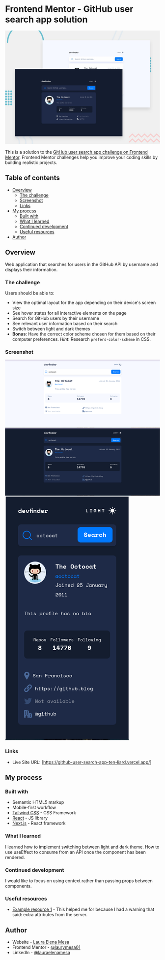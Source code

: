 # Frontend Mentor - GitHub user search app solution

![Design preview for the Frontend quiz app coding challenge](./preview.jpg)

This is a solution to the [GitHub user search app challenge on Frontend Mentor](https://www.frontendmentor.io/challenges/github-user-search-app-Q09YOgaH6). Frontend Mentor challenges help you improve your coding skills by building realistic projects. 

## Table of contents

- [Overview](#overview)
  - [The challenge](#the-challenge)
  - [Screenshot](#screenshot)
  - [Links](#links)
- [My process](#my-process)
  - [Built with](#built-with)
  - [What I learned](#what-i-learned)
  - [Continued development](#continued-development)
  - [Useful resources](#useful-resources)
- [Author](#author)

## Overview

Web application that searches for users in the GitHub API by username and displays their information.

### The challenge

Users should be able to:

- View the optimal layout for the app depending on their device's screen size
- See hover states for all interactive elements on the page
- Search for GitHub users by their username
- See relevant user information based on their search
- Switch between light and dark themes
- **Bonus**: Have the correct color scheme chosen for them based on their computer preferences. _Hint_: Research `prefers-color-scheme` in CSS.

### Screenshot

![Home page with light mode](./home-light.png)
![Home page with dark mode](./home-dark.png)
![Home page mobile view](./home-mobile.png)

### Links

<!-- - Solution URL: [Add solution URL here](https://your-solution-url.com) -->
- Live Site URL: [https://github-user-search-app-ten-liard.vercel.app/]

## My process

### Built with

- Semantic HTML5 markup
- Mobile-first workflow
- [Tailwind CSS](https://tailwindcss.com/) - CSS Framework
- [React](https://reactjs.org/) - JS library
- [Next.js](https://nextjs.org/) - React framework

### What I learned

I learned how to implement switching between light and dark theme. How to use useEffect to consume from an API once the component has been rendered.


### Continued development

I would like to focus on using context rather than passing props between components. 

### Useful resources

- [Example resource 1](https://github.com/vercel/next.js/discussions/22388) - This helped me for because I had a warning that said: extra attributes from the server. 


## Author

- Website - [Laura Elena Mesa](https://portfolio-app-three-red.vercel.app/)
- Frontend Mentor - [@laurymesa01](https://www.frontendmentor.io/profile/laurymesa01)
- LinkedIn - [@lauraelenamesa](https://www.linkedin.com/in/lauraelenamesa/)


